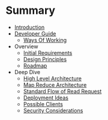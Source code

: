# Summary

* [Introduction](README.md)
* [Developer Guide](doc/developer_guide.md)
    * [Ways Of Working](doc/ways_of_working.md)
* Overview
    * [Initial Requirements](doc/initial_requirements.md)
    * [Design Principles](doc/design_principles.md)
    * [Roadmap](doc/roadmap.md)
* Deep Dive
    * [High Level Architecture](doc/component_descriptions.md)
    * [Map Reduce Architecture](doc/map_reduce_architecture.md)
    * [Standard Flow of Read Request](doc/read_process.md)
    * [Deployment Ideas](doc/deployment_ideas.md)
    * [Possible Clients](doc/possible_clients.md)
    * [Security Considerations](doc/security_considerations.md)
